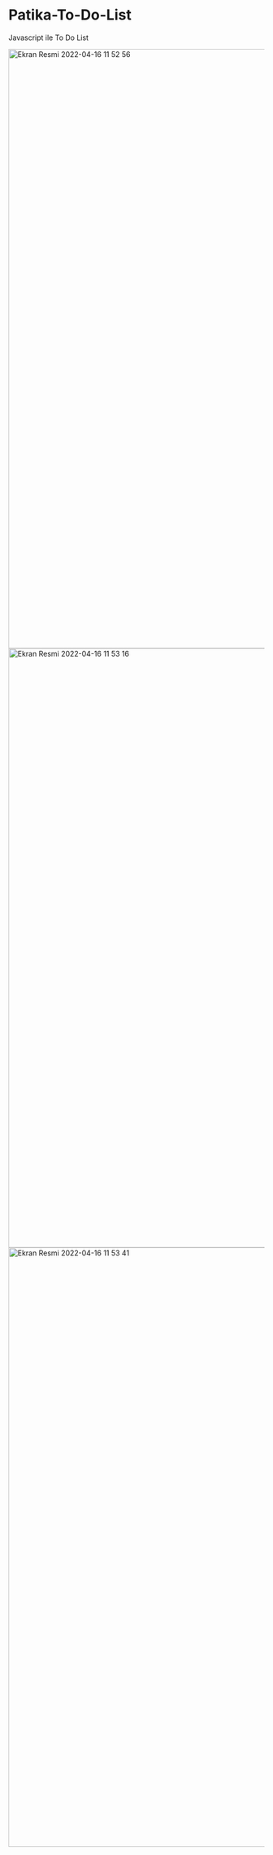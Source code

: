 # Patika-To-Do-List
Javascript ile To Do List

<img width="1177" alt="Ekran Resmi 2022-04-16 11 52 56" src="https://user-images.githubusercontent.com/15904493/163669316-dbda2fe7-0fb6-41bd-9ea0-fe600c8f4b6d.png">

<img width="1177" alt="Ekran Resmi 2022-04-16 11 53 16" src="https://user-images.githubusercontent.com/15904493/163669324-2b9004a5-bb3d-4e60-a8fd-483a0b54ddcc.png">

<img width="1177" alt="Ekran Resmi 2022-04-16 11 53 41" src="https://user-images.githubusercontent.com/15904493/163669325-d2ca76fe-b0f4-4d57-8c27-5d17290c73c6.png">
